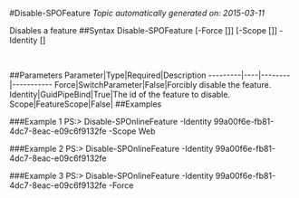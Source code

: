 #Disable-SPOFeature
*Topic automatically generated on: 2015-03-11*

Disables a feature
##Syntax
    Disable-SPOFeature [-Force [<SwitchParameter>]] [-Scope [<FeatureScope>]] -Identity [<GuidPipeBind>]

&nbsp;

##Parameters
Parameter|Type|Required|Description
---------|----|--------|-----------
Force|SwitchParameter|False|Forcibly disable the feature.
Identity|GuidPipeBind|True|The id of the feature to disable.
Scope|FeatureScope|False|
##Examples

###Example 1
    PS:> Disable-SPOnlineFeature -Identity 99a00f6e-fb81-4dc7-8eac-e09c6f9132fe -Scope Web


###Example 2
    PS:> Disable-SPOnlineFeature -Identity 99a00f6e-fb81-4dc7-8eac-e09c6f9132fe


###Example 3
    PS:> Disable-SPOnlineFeature -Identity 99a00f6e-fb81-4dc7-8eac-e09c6f9132fe -Force


